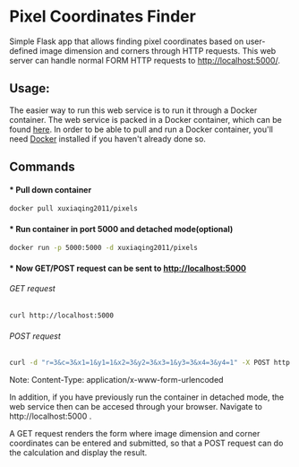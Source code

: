 # Pixel Coordinates Finder
Simple Flask app that allows finding pixel coordinates based on user-defined image dimension and corners through HTTP requests. This web server can handle normal FORM HTTP requests to [http://localhost:5000/](http://localhost:5000/). 


## Usage:
The easier way to run this web service is to run it through a Docker container. The web service is packed in a Docker container, which can be found [here](https://hub.docker.com/r/xuxiaqing2011/pixels). In order to be able to pull and run a Docker container, you'll need [Docker](https://docs.docker.com/get-docker/) installed if you haven't already done so.

## Commands
#### * Pull down container 
```bash
docker pull xuxiaqing2011/pixels
```
#### * Run container in port 5000 and detached mode(optional)
```bash
docker run -p 5000:5000 -d xuxiaqing2011/pixels
```
#### * Now GET/POST request can be sent to [http://localhost:5000](http://localhost:5000)
###### GET request
```bash
curl http://localhost:5000
```
###### POST request
```bash
curl -d "r=3&c=3&x1=1&y1=1&x2=3&y2=3&x3=1&y3=3&x4=3&y4=1" -X POST http://127.0.0.1:5000 
```
Note: Content-Type: application/x-www-form-urlencoded

In addition, if you have previously run the container in detached mode, the web service then can be accesed through your browser. Navigate to http://localhost:5000 .   

A GET request renders the form where image dimension and corner coordinates can be entered and submitted, so that a POST request can do the calculation and display the result. 





